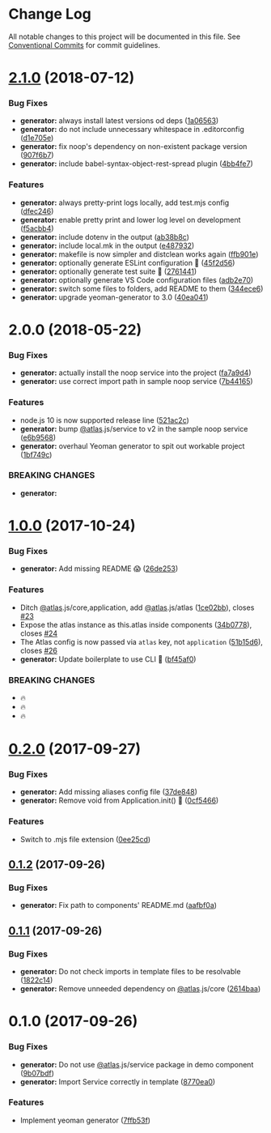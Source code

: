 # Change Log

All notable changes to this project will be documented in this file.
See [Conventional Commits](https://conventionalcommits.org) for commit guidelines.

<a name="2.1.0"></a>
# [2.1.0](https://github.com/strvcom/atlas.js/compare/@atlas.js/generator-atlas@2.0.0...@atlas.js/generator-atlas@2.1.0) (2018-07-12)


### Bug Fixes

* **generator:** always install latest versions od deps ([1a06563](https://github.com/strvcom/atlas.js/commit/1a06563))
* **generator:** do not include unnecessary whitespace in .editorconfig ([d1e705e](https://github.com/strvcom/atlas.js/commit/d1e705e))
* **generator:** fix noop's dependency on non-existent package version ([907f6b7](https://github.com/strvcom/atlas.js/commit/907f6b7))
* **generator:** include babel-syntax-object-rest-spread plugin ([4bb4fe7](https://github.com/strvcom/atlas.js/commit/4bb4fe7))


### Features

* **generator:** always pretty-print logs locally, add test.mjs config ([dfec246](https://github.com/strvcom/atlas.js/commit/dfec246))
* **generator:** enable pretty print and lower log level on development ([f5acbb4](https://github.com/strvcom/atlas.js/commit/f5acbb4))
* **generator:** include dotenv in the output ([ab38b8c](https://github.com/strvcom/atlas.js/commit/ab38b8c))
* **generator:** include local.mk in the output ([e487932](https://github.com/strvcom/atlas.js/commit/e487932))
* **generator:** makefile is now simpler and distclean works again ([ffb901e](https://github.com/strvcom/atlas.js/commit/ffb901e))
* **generator:** optionally generate ESLint configuration 🎨 ([45f2d56](https://github.com/strvcom/atlas.js/commit/45f2d56))
* **generator:** optionally generate test suite 🚀 ([2761441](https://github.com/strvcom/atlas.js/commit/2761441))
* **generator:** optionally generate VS Code configuration files ([adb2e70](https://github.com/strvcom/atlas.js/commit/adb2e70))
* **generator:** switch some files to folders, add README to them ([344ece6](https://github.com/strvcom/atlas.js/commit/344ece6))
* **generator:** upgrade yeoman-generator to 3.0 ([40ea041](https://github.com/strvcom/atlas.js/commit/40ea041))




<a name="2.0.0"></a>
# 2.0.0 (2018-05-22)


### Bug Fixes

* **generator:** actually install the noop service into the project ([fa7a9d4](https://github.com/strvcom/atlas.js/commit/fa7a9d4))
* **generator:** use correct import path in sample noop service ([7b44165](https://github.com/strvcom/atlas.js/commit/7b44165))


### Features

* node.js 10 is now supported release line ([521ac2c](https://github.com/strvcom/atlas.js/commit/521ac2c))
* **generator:** bump [@atlas](https://github.com/atlas).js/service to v2 in the sample noop service ([e6b9568](https://github.com/strvcom/atlas.js/commit/e6b9568))
* **generator:** overhaul Yeoman generator to spit out workable project ([1bf749c](https://github.com/strvcom/atlas.js/commit/1bf749c))


### BREAKING CHANGES

* **generator:** 




<a name="1.0.0"></a>
# [1.0.0](https://github.com/strvcom/atlas.js/compare/@atlas.js/generator-atlas@0.2.0...@atlas.js/generator-atlas@1.0.0) (2017-10-24)


### Bug Fixes

* **generator:** Add missing README 😱 ([26de253](https://github.com/strvcom/atlas.js/commit/26de253))


### Features

* Ditch [@atlas](https://github.com/atlas).js/core,application, add [@atlas](https://github.com/atlas).js/atlas ([1ce02bb](https://github.com/strvcom/atlas.js/commit/1ce02bb)), closes [#23](https://github.com/strvcom/atlas.js/issues/23)
* Expose the atlas instance as this.atlas inside components ([34b0778](https://github.com/strvcom/atlas.js/commit/34b0778)), closes [#24](https://github.com/strvcom/atlas.js/issues/24)
* The Atlas config is now passed via `atlas` key, not `application` ([51b15d6](https://github.com/strvcom/atlas.js/commit/51b15d6)), closes [#26](https://github.com/strvcom/atlas.js/issues/26)
* **generator:** Update boilerplate to use CLI 🍻 ([bf45af0](https://github.com/strvcom/atlas.js/commit/bf45af0))


### BREAKING CHANGES

* 🔥
* 🔥
* 🔥




<a name="0.2.0"></a>
# [0.2.0](https://github.com/strvcom/atlas.js/compare/@atlas.js/generator-atlas@0.1.2...@atlas.js/generator-atlas@0.2.0) (2017-09-27)


### Bug Fixes

* **generator:** Add missing aliases config file ([37de848](https://github.com/strvcom/atlas.js/commit/37de848))
* **generator:** Remove void from Application.init() 🤦 ([0cf5466](https://github.com/strvcom/atlas.js/commit/0cf5466))


### Features

* Switch to .mjs file extension ([0ee25cd](https://github.com/strvcom/atlas.js/commit/0ee25cd))




<a name="0.1.2"></a>
## [0.1.2](https://github.com/strvcom/atlas.js/compare/@atlas.js/generator-atlas@0.1.1...@atlas.js/generator-atlas@0.1.2) (2017-09-26)


### Bug Fixes

* **generator:** Fix path to components' README.md ([aafbf0a](https://github.com/strvcom/atlas.js/commit/aafbf0a))




<a name="0.1.1"></a>
## [0.1.1](https://github.com/strvcom/atlas.js/compare/@atlas.js/generator-atlas@0.1.0...@atlas.js/generator-atlas@0.1.1) (2017-09-26)


### Bug Fixes

* **generator:** Do not check imports in template files to be resolvable ([1822c14](https://github.com/strvcom/atlas.js/commit/1822c14))
* **generator:** Remove unneeded dependency on [@atlas](https://github.com/atlas).js/core ([2614baa](https://github.com/strvcom/atlas.js/commit/2614baa))




<a name="0.1.0"></a>
# 0.1.0 (2017-09-26)


### Bug Fixes

* **generator:** Do not use [@atlas](https://github.com/atlas).js/service package in demo component ([9b07bdf](https://github.com/strvcom/atlas.js/commit/9b07bdf))
* **generator:** Import Service correctly in template ([8770ea0](https://github.com/strvcom/atlas.js/commit/8770ea0))


### Features

* Implement yeoman generator ([7ffb53f](https://github.com/strvcom/atlas.js/commit/7ffb53f))
